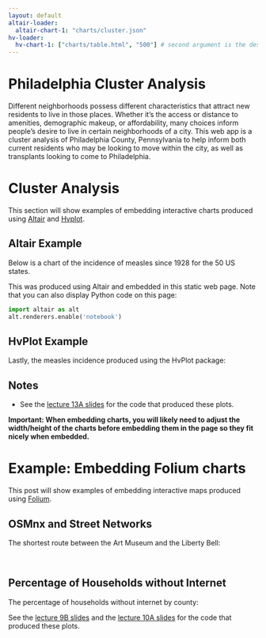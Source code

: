 ```yaml
---
layout: default
altair-loader:
  altair-chart-1: "charts/cluster.json"
hv-loader:
  hv-chart-1: ["charts/table.html", "500"] # second argument is the desired height
---
```


# Philadelphia Cluster Analysis

Different neighborhoods possess different characteristics that attract new residents to live in those places. Whether it’s the access or distance to amenities, demographic makeup, or affordability, many choices inform people’s desire to live in certain neighborhoods of a city. This web app is a cluster analysis of Philadelphia County, Pennsylvania to help inform both current residents who may be looking to move within the city, as well as transplants looking to come to Philadelphia.

# Cluster Analysis

This section will show examples of embedding interactive charts produced using [Altair](https://altair-viz.github.io) and [Hvplot](https://hvplot.pyviz.org/).

## Altair Example

Below is a chart of the incidence of measles since 1928 for the 50 US states.

<div id="altair-chart-1"></div>

This was produced using Altair and embedded in this static web page. Note that you can also display Python code on this page:

```python
import altair as alt
alt.renderers.enable('notebook')
```

## HvPlot Example

Lastly, the measles incidence produced using the HvPlot package:

<div id="hv-chart-1"></div>

## Notes

- See the [lecture 13A slides](https://musa-550-fall-2022.github.io/slideslecture-13A.html) for the code that produced these plots.

**Important: When embedding charts, you will likely need to adjust the width/height of the charts before embedding them in the page so they fit nicely when embedded.**

# Example: Embedding Folium charts

This post will show examples of embedding interactive maps produced using [Folium](https://github.com/python-visualization/folium).

## OSMnx and Street Networks

The shortest route between the Art Museum and the Liberty Bell:

<div id="folium-chart-1"></div>

<br/>

## Percentage of Households without Internet

The percentage of households without internet by county:

<div id="folium-chart-2"></div>

See the [lecture 9B slides](https://musa-550-fall-2022.github.io/slides/lecture-9B.html) and the [lecture 10A slides](https://musa-550-fall-2022.github.io/slides/lecture-10A.html) for the code that produced these plots.
